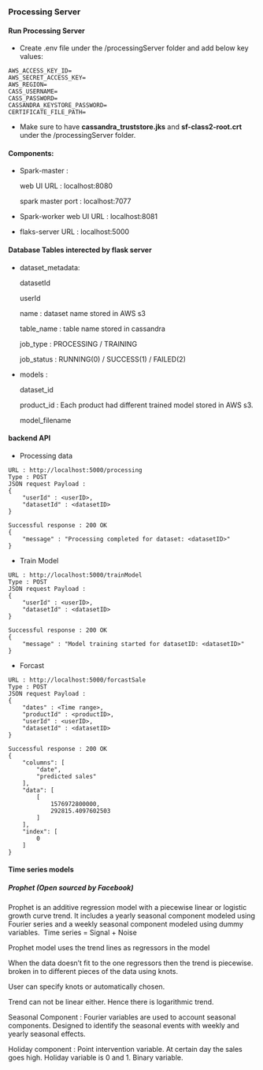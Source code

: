 ### Processing Server 

#### Run Processing Server 
- Create .env file under the /processingServer folder and add below key values: 
```
AWS_ACCESS_KEY_ID=
AWS_SECRET_ACCESS_KEY=
AWS_REGION=
CASS_USERNAME=
CASS_PASSWORD=
CASSANDRA_KEYSTORE_PASSWORD=
CERTIFICATE_FILE_PATH=
```
- Make sure to have **cassandra_truststore.jks** and **sf-class2-root.crt** under the /processingServer folder. 

#### Components: 
- Spark-master :

    web UI URL : localhost:8080

    spark master port : localhost:7077

- Spark-worker 
web UI URL : localhost:8081

- flaks-server
URL : localhost:5000 

#### Database Tables interected by flask server 

- dataset_metadata:

    datasetId 

    userId 

    name : dataset name stored in AWS s3 

    table_name : table name stored in cassandra 

    job_type : PROCESSING / TRAINING 

    job_status : RUNNING(0) / SUCCESS(1) / FAILED(2) 


- models :  

    dataset_id

    product_id : Each product had different trained model stored in AWS s3. 

    model_filename


#### backend API 
- Processing data 
```
URL : http://localhost:5000/processing
Type : POST 
JSON request Payload : 
{
    "userId" : <userID>,
    "datasetId" : <datasetID>
}

Successful response : 200 OK 
{
    "message" : "Processing completed for dataset: <datasetID>" 
}

```

- Train Model  
```
URL : http://localhost:5000/trainModel
Type : POST 
JSON request Payload : 
{
    "userId" : <userID>,
    "datasetId" : <datasetID>
}

Successful response : 200 OK 
{
    "message" : "Model training started for datasetID: <datasetID>" 
}

```

- Forcast   
```
URL : http://localhost:5000/forcastSale
Type : POST 
JSON request Payload : 
{
    "dates" : <Time range>,
    "productId" : <productID>,
    "userId" : <userID>,
    "datasetId" : <datasetID>
}

Successful response : 200 OK
{
    "columns": [
        "date",
        "predicted sales"
    ],
    "data": [
        [
            1576972800000,
            292815.4097602503
        ]
    ],
    "index": [
        0
    ]
}
```

#### Time series models
##### Prophet (Open sourced by Facebook) 

Prophet is an additive regression model with a piecewise linear or logistic growth curve trend. It includes a yearly seasonal component modeled using Fourier series and a weekly seasonal component modeled using dummy variables. 
Time series = Signal + Noise 

Prophet model uses the trend lines as regressors in the model 

When the data doesn’t fit to the one regressors then the trend is piecewise. broken in to different pieces of the data using knots. 

User can specify knots or automatically chosen. 

Trend can not be linear either. Hence there is logarithmic trend. 

Seasonal Component : Fourier variables are used to account seasonal components. Designed to identify the seasonal events with weekly and yearly seasonal effects. 

Holiday component : Point intervention variable. At certain day the sales goes high. Holiday variable is 0 and 1. Binary variable. 
 
